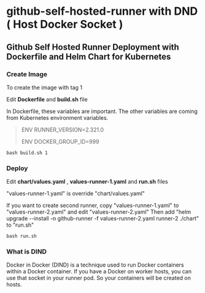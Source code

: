 # github-self-hosted-runner with DND ( Host Docker Socket )
## Github Self Hosted Runner Deployment with Dockerfile and Helm Chart for Kubernetes

### Create Image

To create the image with tag 1

Edit **Dockerfile** and **build.sh** file

In Dockerfile, these variables are important. 
The other variables are coming from Kubernetes environment variables.


> ENV RUNNER_VERSION=2.321.0
> 
> ENV DOCKER_GROUP_ID=999

```
bash build.sh 1
```

### Deploy

Edit **chart/values.yaml** , **values-runner-1.yaml** and **run.sh** files

"values-runner-1.yaml" is override "chart/values.yaml"

If you want to create second runner, copy "values-runner-1.yaml" to "values-runner-2.yaml" and edit "values-runner-2.yaml"
Then add "helm  upgrade --install -n github-runner -f values-runner-2.yaml  runner-2 ./chart" to "run.sh"

```
bash run.sh
```

### What is DIND

Docker in Docker (DIND) is a technique used to run Docker containers within a Docker container. 
If you have a Docker on worker hosts, you can use that socket in your runner pod. So your containers will be created on hosts.


